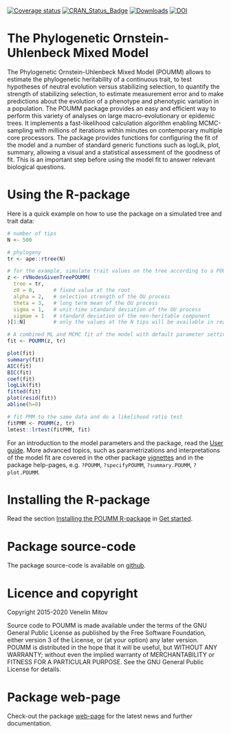 
<!-- README.md is generated from README.Rmd. Please edit that file -->

[![Coverage
status](https://codecov.io/gh/venelin/POUMM/branch/master/graph/badge.svg)](https://app.codecov.io/github/venelin/POUMM?branch=master)
[![CRAN_Status_Badge](http://www.r-pkg.org/badges/version/POUMM?color=blue)](https://cran.r-project.org/package=POUMM)
[![Downloads](http://cranlogs.r-pkg.org/badges/POUMM?color=blue)](https://cran.r-project.org/package=POUMM)
[![DOI](https://zenodo.org/badge/115860927.svg)](https://zenodo.org/badge/latestdoi/115860927)

# The Phylogenetic Ornstein-Uhlenbeck Mixed Model

The Phylogenetic Ornstein-Uhlenbeck Mixed Model (POUMM) allows to
estimate the phylogenetic heritability of a continuous trait, to test
hypotheses of neutral evolution versus stabilizing selection, to
quantify the strength of stabilizing selection, to estimate measurement
error and to make predictions about the evolution of a phenotype and
phenotypic variation in a population. The POUMM package provides an easy
and efficient way to perform this variety of analyses on large
macro-evolutionary or epidemic trees. It implements a fast-likelihood
calculation algorithm enabling MCMC-sampling with millions of iterations
within minutes on contemporary multiple core processors. The package
provides functions for configuring the fit of the model and a number of
standard generic functions such as logLik, plot, summary, allowing a
visual and a statistical assessment of the goodness of fit. This is an
important step before using the model fit to answer relevant biological
questions.

# Using the R-package

Here is a quick example on how to use the package on a simulated tree
and trait data:

``` r
# number of tips
N <- 500 

# phylogeny
tr <- ape::rtree(N)

# for the example, simulate trait values on the tree according to a POUMM model.
z <- rVNodesGivenTreePOUMM(
  tree = tr,   
  z0 = 0,      # fixed value at the root
  alpha = 2,   # selection strength of the OU process
  theta = 3,   # long term mean of the OU process
  sigma = 1,   # unit-time standard deviation of the OU process
  sigmae = 1   # standard deviation of the non-heritable component
)[1:N]         # only the values at the N tips will be available in reality

# A combined ML and MCMC fit of the model with default parameter settings.
fit <- POUMM(z, tr)

plot(fit)
summary(fit)
AIC(fit)
BIC(fit)
coef(fit)
logLik(fit)
fitted(fit)
plot(resid(fit))
abline(h=0)

# fit PMM to the same data and do a likelihood ratio test
fitPMM <- POUMM(z, tr)
lmtest::lrtest(fitPMM, fit)
```

For an introduction to the model parameters and the package, read the
[User guide](https://venelin.github.io/POUMM/articles/UserGuide.html).
More advanced topics, such as parametrizations and interpretations of
the model fit are covered in the other package
[vignettes](https://venelin.github.io/POUMM/articles/index.html) and in
the package help-pages, e.g. `?POUMM`, `?specifyPOUMM`,
`?summary.POUMM`, `?plot.POUMM`.

# Installing the R-package

Read the section [Installing the POUMM
R-package](https://venelin.github.io/POUMM/articles/UserGuide.html#Installing)
in [Get
started](https://venelin.github.io/POUMM/articles/UserGuide.html).

# Package source-code

The package source-code is available on
[github](https://github.com/venelin/POUMM).

# Licence and copyright

Copyright 2015-2020 Venelin Mitov

Source code to POUMM is made available under the terms of the GNU
General Public License as published by the Free Software Foundation,
either version 3 of the License, or (at your option) any later version.
POUMM is distributed in the hope that it will be useful, but WITHOUT ANY
WARRANTY; without even the implied warranty of MERCHANTABILITY or
FITNESS FOR A PARTICULAR PURPOSE. See the GNU General Public License for
details.

# Package web-page

Check-out the package
[web-page](https://venelin.github.io/POUMM/index.html) for the latest
news and further documentation.
